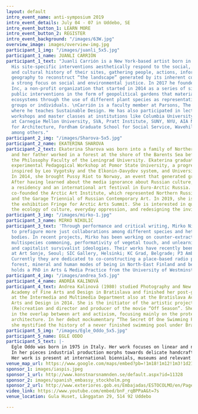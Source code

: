 ```yaml
---
layout: default
intro_event_name: anti-symposium 2019
intro_event_details: July 04 - 07 in Uddebo, SE
intro_event_button_1: LEARN MORE
intro_event_button_2: REGISTER
intro_event_background: "/images/63W.jpg"
overview_image: images/overview-img.jpg
participant_1_img: "/images/juanli_5x5.jpg"
participant_1_name: JUANLI CARRIÓN
participant_1_text: "Juanli Carrión is a New York-based artist born in Yecla, Spain.
  His site-specific interventions aesthetically respond to the social, political,
  and cultural history of their sites, gathering people, actions, information and
  geography to reconstruct “the landscape” generated by its inherent conflicts with
  a strong focus on social and environmental justice. In 2017 he founded OSS Project,
  Inc, a non-profit organization that started in 2014 as a series of site-specific
  public interventions in the form of geopolitical gardens that materialize social
  ecosystems through the use of different plant species as representatives of social
  groups or individuals. \nCarrión is a faculty member at Parsons, The New School
  where he teaches Sustainable Design. He has also participated in lectures, panels,
  workshops and master classes at institutions like Columbia University, Open Engagement
  at Carnegie Mellon University, SVA, Pratt Institute, SUNY, NYU, AIA New York Cener
  for Architecture, Fordham Graduate School for Social Service, Wavehill o Apexart,
  among others."
participant_2_img: "/images/Sharova-5x5.jpg"
participant_2_name: EKATERINA SHAROVA
participant_2_text: Ekaterina Sharova was born into a family of Northern Russian peasants,
  and her father worked in a forest at the shore of the Barents Sea before he entered
  the Philosophy Faculty of the Leningrad University. Ekaterina graduated from an
  experimental Pedagogical Workshop at Pomor State University, a progressive faculty
  inspired by Leo Vygotsky and the Elkonin-Davydov system, and University of Oslo.
  In 2014, she brought Pussy Riot to Norway, an event that generated great media attention.
  After having learned about the media ignorance about Russian culture, she started
  a residency and an international art festival in Euro-Arctic Russia. In 2014, she
  co-founded the Arctic Art Institute, which represented Northern Russia at NEMOSKVA
  and the Garage Triennial of Russian Contemporary Art. In 2019, she is co-curating
  the exhibition Fringe for Arctic Arts Summit. She is interested in questions of
  the ecology of culture, everyday oppression, and redesigning the invisible.
participant_3_img: "/images/mirko-1.jpg"
participant_3_name: MIRKO NIKOLIĆ
participant_3_text: 'Through performance and critical writing, Mirko Nikolić seeks
  to prefigure more just collaborations among different species and heterogeneous
  bodies. In recent projects, Mirko has been working on counter-extractivist ontopolytics,
  multispecies commoning, performativity of vegetal touch, and unlearning of anthropocentric
  and capitalist survivalist ideologies. Their works have recently been exhibited
  at Art Sonje, Seoul; SIC Gallery, Helsinki; KC Grad, Belgrade; P3 Ambika, London.
  Currently they are dedicated to co-constructing a place-based radio platform entangling
  forest, mineral and human modes of being in North-East Finland and beyond. Mirko
  holds a PhD in Arts & Media Practice from the University of Westminster, London. '
participant_4_img: "/images/andrea_5x5.jpg"
participant_4_name: ANDREA KALINOVÁ
participant_4_text: Andrea Kalinová (1980) studied Photography and New Media at the
  Academy of Fine Arts and Design in Bratislava and finished her post-graduate studies
  at the Intermedia and Multimedia Department also at the Bratislava Academy of Fine
  Arts and Design in 2014. She is the initiator of the artistic project Abandoned
  (Re)creation and director and producer of the movie “Off Season”. She is interested
  in the overlap between art and activism, focusing mainly on the protection of modernist
  architecture. In her debut mockumentary “The Secret Of One Swimming Pool” (2006)
  she mystified the history of a never finished swimming pool under Bratislava’s castle.
participant_5_img: "/images/Egle_Oddo_5x5.jpg"
participant_5_name: EGLE ODDO
participant_5_text: |-
  Egle Oddo was born in 1975 in Italy. Her work focuses on linear and non-linear narration as an art form. Interested in operational realism, meant as the presentation of the functional sphere in an aesthetic arrangement and its inter-relations, she combines photography, moving image, installation, sculpture, environmental art, and experimental live art.
  In her pieces industrial production morphs towards delicate handcraft, life forms appear and emerge out of sculptures and objects, film photography appropriate digital images, selected trash mix with fashion, precious edible minerals and ancestral recipes are served as part of ritual meals.
  Her work is present at international biennials, museums and relevant institutions, as well as cutting edge and independent alternative spaces and events: Third Space. Helsinki; Manifesta 12 program 5x5x5, Palermo; CrossSections at WUK Kunsthalle Exnergasse, Vienna; Baltic Biennale, Saint Petersburg; 54th Venice Biennale; Casablanca Biennale; Biquini Wax gallery, Mexico.
venue_map_url: https://www.google.com/maps/embed?pb=!1m18!1m12!1m3!1d2145.133829626117!2d13.258032815998122!3d57.47605658104915!2m3!1f0!2f0!3f0!3m2!1i1024!2i768!4f13.1!3m3!1m2!1s0x46506544ea0d7421%3A0x7e71fd9d71d8830a!2sUllasj%C3%B6gatan%207B%2C%20514%2092%20Uddebo!5e0!3m2!1sen!2sse!4v1579089490398!5m2!1sen!2sse
sponsor_1: images/iaspis.jpeg
sponsor_1_url: http://www.konstnarsnamnden.se/default.aspx?id=11328
sponsor_2: images/spanish_embassy_stockholm.png
sponsor_2_url: http://www.exteriores.gob.es/Embajadas/ESTOCOLMO/en/Pages/inicio.aspx
video_link: https://www.youtube.com/embed/bnF_rqBPPaA&t=7s
venue_location: Gula Huset, Långgatan 29, 514 92 Uddebo

---
```

